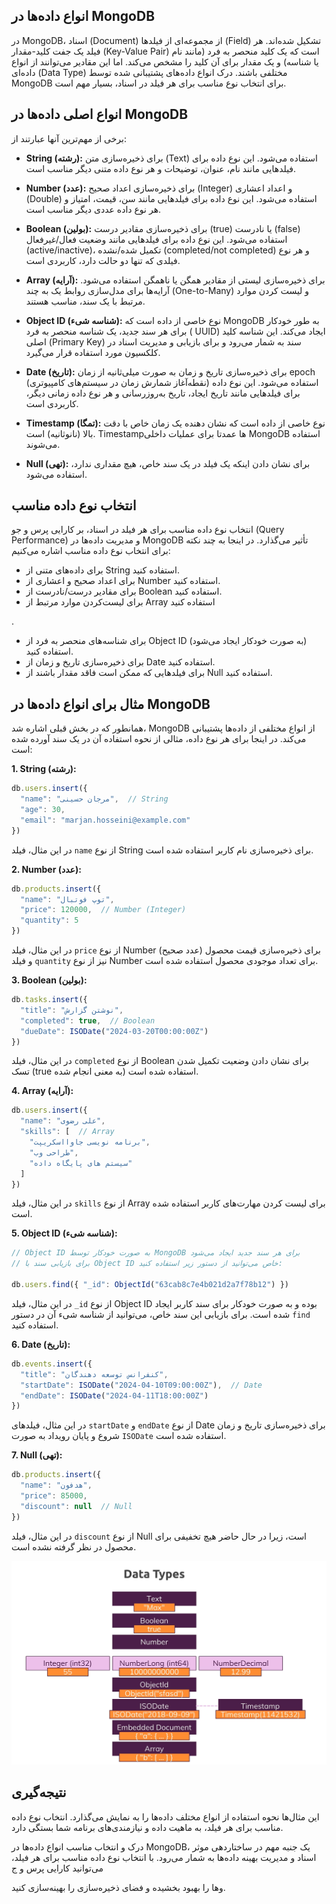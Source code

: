 ## انواع داده‌ها در MongoDB

در MongoDB، اسناد (Document) از مجموعه‌ای از فیلدها (Field) تشکیل شده‌اند. هر فیلد یک جفت کلید-مقدار (Key-Value Pair)
است که یک کلید منحصر به فرد (مانند نام یا شناسه) و یک مقدار برای آن کلید را مشخص می‌کند. اما این مقادیر می‌توانند از
انواع داده‌ای (Data Type) مختلفی باشند. درک انواع داده‌های پشتیبانی شده توسط MongoDB برای انتخاب نوع مناسب برای هر فیلد
در اسناد، بسیار مهم است.

## انواع اصلی داده‌ها در MongoDB

  برخی از مهم‌ترین آنها عبارتند از:

* **String (رشته):** برای ذخیره‌سازی متن (Text) استفاده می‌شود. این نوع داده برای فیلدهایی مانند نام، عنوان، توضیحات و
  هر نوع داده متنی دیگر مناسب است.

* **Number (عدد):** برای ذخیره‌سازی اعداد صحیح (Integer) و اعداد اعشاری (Double) استفاده می‌شود. این نوع داده برای
  فیلدهایی مانند سن، قیمت، امتیاز و هر نوع داده عددی دیگر مناسب است.

* **Boolean (بولین):** برای ذخیره‌سازی مقادیر درست (true) یا نادرست (false) استفاده می‌شود. این نوع داده برای فیلدهایی
  مانند وضعیت فعال/غیرفعال (active/inactive)، تکمیل شده/نشده (completed/not completed) و هر نوع فیلدی که تنها دو حالت
  دارد، کاربردی است.

* **Array (آرایه):** برای ذخیره‌سازی لیستی از مقادیر همگن یا ناهمگن استفاده می‌شود. آرایه‌ها برای مدل‌سازی روابط یک به
  چند (One-to-Many) و لیست کردن موارد مرتبط با یک سند، مناسب هستند.

* **Object ID (شناسه شیء):** نوع خاصی از داده است که MongoDB به طور خودکار برای هر سند جدید، یک شناسه منحصر به فرد (
  UUID) ایجاد می‌کند. این شناسه کلید اصلی (Primary Key) سند به شمار می‌رود و برای بازیابی و مدیریت اسناد در کلکسیون مورد
  استفاده قرار می‌گیرد.

* **Date (تاریخ):** برای ذخیره‌سازی تاریخ و زمان به صورت میلی‌ثانیه از زمان epoch (نقطه‌آغاز شمارش زمان در سیستم‌های
  کامپیوتری) استفاده می‌شود. این نوع داده برای فیلدهایی مانند تاریخ ایجاد، تاریخ به‌روزرسانی و هر نوع داده زمانی دیگر،
  کاربردی است.

* **Timestamp (تمگا):** نوع خاصی از داده است که نشان دهنده یک زمان خاص با دقت بالا (نانوثانیه) است. Timestamp‌ها عمدتا
  برای عملیات داخلی MongoDB استفاده می‌شوند.

* **Null (تهی):** برای نشان دادن اینکه یک فیلد در یک سند خاص، هیچ مقداری ندارد، استفاده می‌شود.

## انتخاب نوع داده مناسب

انتخاب نوع داده مناسب برای هر فیلد در اسناد، بر کارایی پرس و جو (Query Performance) و مدیریت داده‌ها در MongoDB تأثیر
می‌گذارد. در اینجا به چند نکته برای انتخاب نوع داده مناسب اشاره می‌کنیم:

* برای داده‌های متنی از String استفاده کنید.
* برای اعداد صحیح و اعشاری از Number استفاده کنید.
* برای مقادیر درست/نادرست از Boolean استفاده کنید.
* برای لیست‌کردن موارد مرتبط از Array استفاده کنید

.

* برای شناسه‌های منحصر به فرد از Object ID (به صورت خودکار ایجاد می‌شود) استفاده کنید.
* برای ذخیره‌سازی تاریخ و زمان از Date استفاده کنید.
* برای فیلدهایی که ممکن است فاقد مقدار باشند از Null استفاده کنید.

## مثال برای انواع داده‌ها در MongoDB

همانطور که در بخش قبلی اشاره شد، MongoDB از انواع مختلفی از داده‌ها پشتیبانی می‌کند. در اینجا برای هر نوع داده، مثالی از
نحوه استفاده آن در یک سند آورده شده است:

**1. String (رشته):**

```javascript
db.users.insert({
  "name": "مرجان حسینی",  // String
  "age": 30,
  "email": "marjan.hosseini@example.com"
})
```

در این مثال، فیلد `name` از نوع String برای ذخیره‌سازی نام کاربر استفاده شده است.

**2. Number (عدد):**

```javascript
db.products.insert({
  "name": "توپ فوتبال",
  "price": 120000,  // Number (Integer)
  "quantity": 5
})
```

در این مثال، فیلد `price` از نوع Number برای ذخیره‌سازی قیمت محصول (عدد صحیح) و فیلد `quantity` نیز از نوع Number برای
تعداد موجودی محصول استفاده شده است.

**3. Boolean (بولین):**

```javascript
db.tasks.insert({
  "title": "نوشتن گزارش",
  "completed": true,  // Boolean
  "dueDate": ISODate("2024-03-20T00:00:00Z")
})
```

در این مثال، فیلد `completed` از نوع Boolean برای نشان دادن وضعیت تکمیل شدن تسک (true به معنی انجام شده) استفاده شده
است.

**4. Array (آرایه):**

```javascript
db.users.insert({
  "name": "علی رضوی",
  "skills": [  // Array
    "برنامه نویسی جاوااسکریپت",
    "طراحی وب",
    "سیستم های پایگاه داده"
  ]
})
```

در این مثال، فیلد `skills` از نوع Array برای لیست کردن مهارت‌های کاربر استفاده شده است.

**5. Object ID (شناسه شیء):**

```javascript
// Object ID به صورت خودکار توسط MongoDB برای هر سند جدید ایجاد می‌شود
// برای بازیابی سند با Object ID خاص می‌توانید از دستور زیر استفاده کنید:

db.users.find({ "_id": ObjectId("63cab8c7e4b021d2a7f78b12") })
```

در این مثال، فیلد `_id` از نوع Object ID بوده و به صورت خودکار برای سند کاربر ایجاد شده است. برای بازیابی این سند خاص،
می‌توانید از شناسه شیء آن در دستور `find` استفاده کنید.

**6. Date (تاریخ):**

```javascript
db.events.insert({
  "title": "کنفرانس توسعه دهندگان",
  "startDate": ISODate("2024-04-10T09:00:00Z"),  // Date
  "endDate": ISODate("2024-04-11T18:00:00Z")
})
```

در این مثال، فیلدهای `startDate` و `endDate` از نوع Date برای ذخیره‌سازی تاریخ و زمان شروع و پایان رویداد به
صورت `ISODate` استفاده شده است.

**7. Null (تهی):**

```javascript
db.products.insert({
  "name": "هدفون",
  "price": 85000,
  "discount": null  // Null
})
```

در این مثال، فیلد `discount` از نوع Null است، زیرا در حال حاضر هیچ تخفیفی برای محصول در نظر گرفته نشده است.

![img.png](img.png)

## نتیجه‌گیری

این مثال‌ها نحوه استفاده از انواع مختلف داده‌ها را به نمایش می‌گذارد. انتخاب نوع داده مناسب برای هر فیلد، به ماهیت داده
و نیازمندی‌های برنامه شما بستگی دارد.

درک و انتخاب مناسب انواع داده‌ها در MongoDB، یک جنبه مهم در ساختاردهی موثر اسناد و مدیریت بهینه داده‌ها به شمار می‌رود.
با انتخاب نوع داده مناسب برای هر فیلد، می‌توانید کارایی پرس و ج

وها را بهبود بخشیده و فضای ذخیره‌سازی را بهینه‌سازی کنید.
